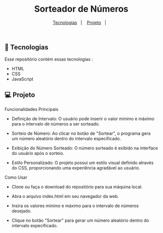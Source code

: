 <h1 align="center">Sorteador de Números</h1>

<p align="center">
  <a href="#-tecnologias">Tecnologias</a>&nbsp;&nbsp;&nbsp;|&nbsp;&nbsp;&nbsp;
  <a href="#-projeto">Projeto</a>&nbsp;&nbsp;&nbsp;|&nbsp;&nbsp;&nbsp;
</p>

<br>

## 🚀 Tecnologias

Esse repositório contém essas tecnologias :

- HTML
- CSS
- JavaScript

## 💻 Projeto

Funcionalidades Principais

- Definição de Intervalo: O usuário pode inserir o valor mínimo e máximo para o intervalo de números a ser sorteado.

- Sorteio de Número: Ao clicar no botão de "Sortear", o programa gera um número aleatório dentro do intervalo especificado.

- Exibição do Número Sorteado: O número sorteado é exibido na interface do usuário após o sorteio.

- Estilo Personalizado: O projeto possui um estilo visual definido através do CSS, proporcionando uma experiência agradável ao usuário.

Como Usar

- Clone ou faça o download do repositório para sua máquina local.

- Abra o arquivo index.html em seu navegador da web.

- Insira os valores mínimo e máximo para o intervalo de números desejado.

- Clique no botão "Sortear" para gerar um número aleatório dentro do intervalo especificado.

